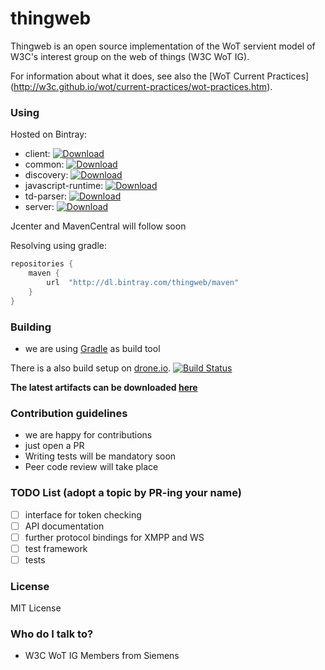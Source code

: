 # thingweb #

Thingweb is an open source implementation of the WoT servient model of W3C's interest group on the web of things (W3C WoT IG).

For information about what it does, see also the [WoT Current Practices] (http://w3c.github.io/wot/current-practices/wot-practices.htm).

### Using ###

Hosted on Bintray:

* client: [ ![Download](https://api.bintray.com/packages/thingweb/maven/de.thingweb.thingweb-client/images/download.svg) ](https://bintray.com/thingweb/maven/de.thingweb.thingweb-client/_latestVersion)
* common: [ ![Download](https://api.bintray.com/packages/thingweb/maven/de.thingweb.thingweb-common/images/download.svg) ](https://bintray.com/thingweb/maven/de.thingweb.thingweb-common/_latestVersion)
* discovery: [ ![Download](https://api.bintray.com/packages/thingweb/maven/de.thingweb.thingweb-discovery/images/download.svg) ](https://bintray.com/thingweb/maven/de.thingweb.thingweb-discovery/_latestVersion)
* javascript-runtime: [ ![Download](https://api.bintray.com/packages/thingweb/maven/de.thingweb.thingweb-javascript/images/download.svg) ](https://bintray.com/thingweb/maven/de.thingweb.thingweb-javascript/_latestVersion)
* td-parser: [ ![Download](https://api.bintray.com/packages/thingweb/maven/de.thingweb.thingweb-parser/images/download.svg) ](https://bintray.com/thingweb/maven/de.thingweb.thingweb-parser/_latestVersion)
* server: [ ![Download](https://api.bintray.com/packages/thingweb/maven/de.thingweb.thingweb-server/images/download.svg) ](https://bintray.com/thingweb/maven/de.thingweb.thingweb-server/_latestVersion)

Jcenter and MavenCentral will follow soon

Resolving using gradle:

```groovy
repositories {
    maven {
        url  "http://dl.bintray.com/thingweb/maven" 
    }
}
```

### Building ###

* we are using [Gradle](https://gradle.org/) as build tool

There is a also build setup on [drone.io](https://drone.io/github.com/thingweb/thingweb/latest).
[![Build Status](https://drone.io/github.com/thingweb/thingweb/status.png)](https://drone.io/github.com/thingweb/thingweb/latest)

**The latest artifacts can be downloaded [here](https://drone.io/github.com/thingweb/thingweb/files)**

### Contribution guidelines ###

* we are happy for contributions
* just open a PR
* Writing tests will be mandatory soon
* Peer code review will take place

### TODO List (adopt a topic by PR-ing your name) ###

- [ ] interface for token checking
- [ ] API documentation
- [ ] further protocol bindings for XMPP and WS
- [ ] test framework
- [ ] tests

### License ###

MIT License

### Who do I talk to? ###

* W3C WoT IG Members from Siemens
